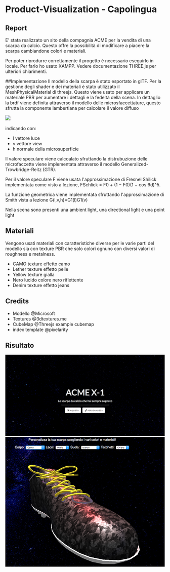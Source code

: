 # Product-Visualization - Capolingua

## Report

E' stata realizzato un sito della compagnia ACME per la vendita di una scarpa da calcio. Questo offre la possibilità di modificare a piacere la scarpa cambiandone colori e materiali.

Per poter riprodurre correttamente il progetto è necessario eseguirlo in locale. Per farlo ho usato XAMPP. Vedere documentazione THREE.js per ulteriori chiarimenti.

##Implementazione
Il modello della scarpa è stato esportato in glTF. Per la gestione degli shader e dei materiali è stato utilizzato il MeshPhysicalMaterial di threejs.
Questo viene usato per applicare un materiale PBR per aumentare i dettagli e la fedeltà della scena.
In dettaglio la brdf viene definita attraverso il modello delle microsfaccettature, questo sfrutta la componente lambertiana per calcolare il valore diffuso

<img src="https://latex.codecogs.com/gif.latex?%5Cinline%20f%28l%2Cv%29%3D%5Cmathrm%7Bdiffuse%7D&plus;%20%5Cfrac%7BD%28%5Ctheta%20h%29F%28%5Ctheta%20d%29G%28%5Ctheta%20l%2C%5Ctheta%20v%29%20%7D%7B4cos%5Ctheta%20l%20cos%5Ctheta%20v%7D"/>


indicando con:

- l vettore luce
- v vettore view
- h normale della microsuperficie

Il valore speculare viene calcoalato sfruttando la distrubuzione delle microfaccette viene implementata attraverso il modello Generalized-Trowbridge-Reitz (GTR).

Per il valore speculare F viene usata l'approssimazione di Fresnel Shilick implementata come visto a lezione, FSchlick = F0 + (1 − F0)(1 − cos θd)^5.

La funzione geometrica viene implementata sfruttando l'approssimazione di Smith vista a lezione G(l,v,h)=G1(l)G1(v)

Nella scena sono presenti una ambient light, una directional light e una point light

## Materiali

Vengono usati materiali con caratteristiche diverse per le varie parti del modello sia con texture PBR che solo colori ognuno con diversi valori di roughness e metalness.

- CAMO texture effetto camo
- Lether texture effetto pelle
- Yellow texture gialla
- Nero lucido colore nero riflettente
- Denim texture effetto jeans

## Credits

- Modello @Microsoft
- Textures @3dtextures.me
- CubeMap @Threejs example cubemap
- index template @pixelarity

## Risultato

![res](resources/res_01.png)
![res](resources/res_02.png)
